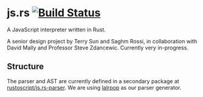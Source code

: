 # js.rs [![Build Status](https://travis-ci.org/rustoscript/js.rs.svg)](https://travis-ci.org/rustoscript/js.rs)

A JavaScript interpreter written in Rust.

A senior design project by Terry Sun and Saghm Rossi, in collaboration with
David Mally and Professor Steve Zdancewic. Currently very in-progress.

## Structure

The parser and AST are currently defined in a secondary package at
[rustoscript/js.rs-parser][parser]. We are using [lalrpop][lalrpop] as our parser
generator.

  [parser]: https://github.com/saghm/jsrs-parser
  [lalrpop]: https://github.com/nikomatsakis/lalrpop
